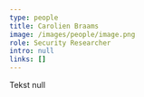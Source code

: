 ```yaml
---
type: people
title: Carolien Braams
image: /images/people/image.png
role: Security Researcher
intro: null
links: []
---
```

Tekst null
